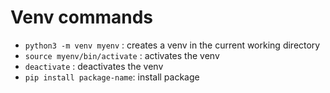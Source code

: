 # Venv commands
- `python3 -m venv myenv` : creates a venv in the current working directory
- `source myenv/bin/activate` : activates the venv
- `deactivate` : deactivates the venv
- `pip install package-name`: install package